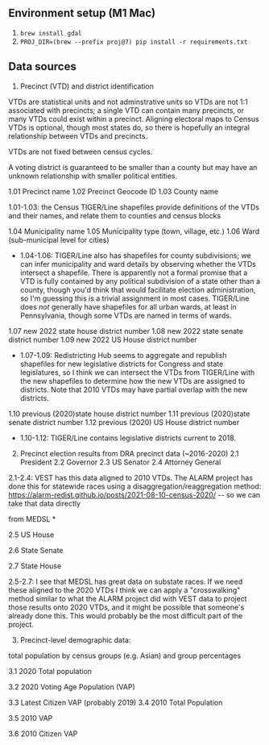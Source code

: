 ## Environment setup (M1 Mac)

1. `brew install gdal`
1. `PROJ_DIR=(brew --prefix proj@7) pip install -r requirements.txt`

## Data sources

1.  Precinct (VTD) and district identification

VTDs are statistical units and not adminstrative units so VTDs are not 1:1 associated with precincts;
a single VTD can contain many precincts, or many VTDs could exist within a precinct.
Aligning electoral maps to Census VTDs is optional, though most states do, so there is hopefully an integral
relationship between VTDs and precincts.

VTDs are not fixed between census cycles.

A voting district is guaranteed to be smaller than a county but may have an unknown relationship with smaller political entities.

1.01   Precinct name
1.02   Precinct Geocode ID
1.03   County name

1.01-1.03: the Census TIGER/Line shapefiles provide definitions of the VTDs and their names, and relate them to counties and census blocks

1.04   Municipality name
1.05   Municipality type (town, village, etc.)
1.06   Ward (sub-municipal level for cities)

- 1.04-1.06: TIGER/Line also has shapefiles for county subdivisions; we can infer municipality and ward details by observing whether the VTDs intersect a shapefile. There is apparently not a formal promise that a VTD is fully contained by any political subdivision of a state other than a county, though you'd think that would facilitate election administration, so I'm guessing this is a trivial assignment in most cases.
TIGER/Line does *not* generally have shapefiles for all urban wards, at least in Pennsylvania, though some VTDs are named in terms of wards.


1.07   new 2022 state house district number
1.08   new 2022 state senate district number
1.09   new 2022 US House district number

- 1.07-1.09: Redistricting Hub seems to aggregate and republish shapefiles for new legislative districts for Congress and state legislatures, so I think we can intersect the VTDs from TIGER/Line with the new shapefiles to determine how the new VTDs are assigned to districts. Note that 2010 VTDs may have partial overlap with the new districts.

1.10   previous (2020)state house district number
1.11   previous (2020)state senate district number
1.12   previous (2020) US House district number

- 1.10-1.12: TIGER/Line contains legislative districts current to 2018.

2.   Precinct election results
from DRA precinct data (~2016-2020)
2.1   President
2.2   Governor
2.3   US Senator
2.4   Attorney General

2.1-2.4: VEST has this data aligned to 2010 VTDs. The ALARM project has done this for statewide races using a disaggregation/reaggregation method: https://alarm-redist.github.io/posts/2021-08-10-census-2020/ -- so we can take that data directly

from MEDSL *

2.5   US House

2.6   State Senate

2.7   State House

 2.5-2.7: I see that MEDSL has great data on substate races. If we need these aligned to the 2020 VTDs I think we can apply a "crosswalking" method similar to what the ALARM project did with VEST data to project those results onto 2020 VTDs, and it might be possible that someone's already done this. This would probably be the most difficult part of the project.

3.   Precinct-level demographic data:

total population by census groups (e.g. Asian) and group percentages

3.1   2020 Total population

3.2   2020 Voting Age Population (VAP)

3.3   Latest Citizen VAP (probably 2019)
3.4   2010 Total Population

3.5   2010 VAP

3.6   2010 Citizen VAP